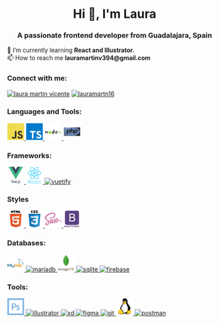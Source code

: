 <h1 align="center">Hi 👋, I'm Laura</h1> <h3 align="center">A passionate frontend developer from Guadalajara, Spain</h3>  🌱 I’m currently learning <b>React and Illustrator. </b>
<br>  📫 How to reach me <b>lauramartinv394@gmail.com</b>  <h3 align="left">Connect with me:</h3> <p align="left">           <a href="https://linkedin.com/in/laura martin vicente" target="blank"><img align="center"                         src="https://raw.githubusercontent.com/rahuldkjain/github-profile-readme-generator/master/src/images/icons/Social/linked-in-alt.svg"                         alt="laura martin vicente" height="30" width="40" /></a>           <a href="https://www.behance.net/lauramartn16" target="blank"><img align="center"                         src="https://raw.githubusercontent.com/rahuldkjain/github-profile-readme-generator/master/src/images/icons/Social/behance.svg"                         alt="lauramartn16" height="30" width="40" /></a> </p>  <h3 align="left">Languages and Tools:</h3> <p align="left">           <a href="https://developer.mozilla.org/en-US/docs/Web/JavaScript" target="_blank" rel="noreferrer"> <img                         src="https://raw.githubusercontent.com/devicons/devicon/master/icons/javascript/javascript-original.svg"                         alt="javascript" width="40" height="40" /> </a>          <a href="https://www.typescriptlang.org/" target="_blank" rel="noreferrer">                 <img src="https://raw.githubusercontent.com/devicons/devicon/master/icons/typescript/typescript-original.svg"                         alt="typescript" width="40" height="40" /> </a>          <a href="https://nodejs.org" target="_blank" rel="noreferrer">                 <img src="https://raw.githubusercontent.com/devicons/devicon/master/icons/nodejs/nodejs-original-wordmark.svg"                         alt="nodejs" width="40" height="40" /> </a>          <a href="https://www.php.net" target="_blank" rel="noreferrer">                 <img src="https://raw.githubusercontent.com/devicons/devicon/master/icons/php/php-original.svg"                         alt="php" width="40" height="40" /> </a>  <h3 align="left">Frameworks:</h3> <a href="https://vuejs.org/" target="_blank" rel="noreferrer"> <img                 src="https://raw.githubusercontent.com/devicons/devicon/master/icons/vuejs/vuejs-original-wordmark.svg"                 alt="vuejs" width="40" height="40" /> </a>  <a href="https://reactjs.org/" target="_blank" rel="noreferrer"> <img                 src="https://raw.githubusercontent.com/devicons/devicon/master/icons/react/react-original-wordmark.svg"                 alt="react" width="40" height="40" /> </a>    <a href="https://vuetifyjs.com/en/" target="_blank" rel="noreferrer"> <img src="https://bestofjs.org/logos/vuetify.svg"                 alt="vuetify" width="40" height="40" /> </a>      <h3 align="left">Styles</h3>   <a href="https://www.w3.org/html/" target="_blank" rel="noreferrer"> <img                 src="https://raw.githubusercontent.com/devicons/devicon/master/icons/html5/html5-original-wordmark.svg"                 alt="html5" width="40" height="40" /> </a>  <a href="https://www.w3schools.com/css/" target="_blank" rel="noreferrer"> <img                 src="https://raw.githubusercontent.com/devicons/devicon/master/icons/css3/css3-original-wordmark.svg"                 alt="css3" width="40" height="40" /> </a>  <a href="https://sass-lang.com" target="_blank" rel="noreferrer">         <img src="https://raw.githubusercontent.com/devicons/devicon/master/icons/sass/sass-original.svg" alt="sass"                 width="40" height="40" /> </a>  <a href="https://getbootstrap.com" target="_blank" rel="noreferrer">         <img src="https://raw.githubusercontent.com/devicons/devicon/master/icons/bootstrap/bootstrap-plain-wordmark.svg"                 alt="bootstrap" width="40" height="40" /> </a>  <h3 align="left">Databases:</h3>  <a href="https://www.mysql.com/" target="_blank" rel="noreferrer"> <img                 src="https://raw.githubusercontent.com/devicons/devicon/master/icons/mysql/mysql-original-wordmark.svg"                 alt="mysql" width="40" height="40" /> </a>  <a href="https://mariadb.org/" target="_blank" rel="noreferrer"> <img                 src="https://www.vectorlogo.zone/logos/mariadb/mariadb-icon.svg" alt="mariadb" width="40" height="40" /> </a>  <a href="https://www.mongodb.com/" target="_blank" rel="noreferrer"> <img                 src="https://raw.githubusercontent.com/devicons/devicon/master/icons/mongodb/mongodb-original-wordmark.svg"                 alt="mongodb" width="40" height="40" /> </a>  <a href="https://www.sqlite.org/" target="_blank" rel="noreferrer"> <img                 src="https://www.vectorlogo.zone/logos/sqlite/sqlite-icon.svg" alt="sqlite" width="40" height="40" /> </a> <a href="https://firebase.google.com/" target="_blank" rel="noreferrer"> <img                 src="https://www.vectorlogo.zone/logos/firebase/firebase-icon.svg" alt="firebase" width="40"                 height="40" /> </a>    <h3 align="left">Tools:</h3>    <a href="https://www.photoshop.com/en" target="_blank" rel="noreferrer"> <img                 src="https://raw.githubusercontent.com/devicons/devicon/master/icons/photoshop/photoshop-line.svg"                 alt="photoshop" width="40" height="40" /> </a>  <a href="https://www.adobe.com/in/products/illustrator.html" target="_blank" rel="noreferrer"> <img                 src="https://www.vectorlogo.zone/logos/adobe_illustrator/adobe_illustrator-icon.svg" alt="illustrator"                 width="40" height="40" /> </a>  <a href="https://www.adobe.com/products/xd.html" target="_blank" rel="noreferrer"> <img                 src="https://cdn.worldvectorlogo.com/logos/adobe-xd.svg" alt="xd" width="40" height="40" /> </a>  <a href="https://www.figma.com/" target="_blank" rel="noreferrer"> <img                 src="https://www.vectorlogo.zone/logos/figma/figma-icon.svg" alt="figma" width="40" height="40" /> </a>  <a href="https://git-scm.com/" target="_blank" rel="noreferrer"> <img                 src="https://www.vectorlogo.zone/logos/git-scm/git-scm-icon.svg" alt="git" width="40" height="40" /> </a>  <a href="https://www.linux.org/" target="_blank" rel="noreferrer"> <img                 src="https://raw.githubusercontent.com/devicons/devicon/master/icons/linux/linux-original.svg"                 alt="linux" width="40" height="40" /> </a>  <a href="https://postman.com" target="_blank" rel="noreferrer"> <img                 src="https://www.vectorlogo.zone/logos/getpostman/getpostman-icon.svg" alt="postman" width="40"                 height="40" /> </a> </p>
